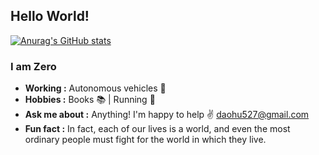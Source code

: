 ## Hello World!
[![Anurag's GitHub stats](https://github-readme-stats.vercel.app/api?username=daohu527)](https://github.com/anuraghazra/github-readme-stats)

### I am Zero 
-  **Working :** Autonomous vehicles :blue_car:
-  **Hobbies :** Books :books: | Running :runner:
-  **Ask me about :** Anything! I'm happy to help :v: daohu527@gmail.com
-  **Fun fact :** In fact, each of our lives is a world, and even the most ordinary people must fight for the world in which they live.
